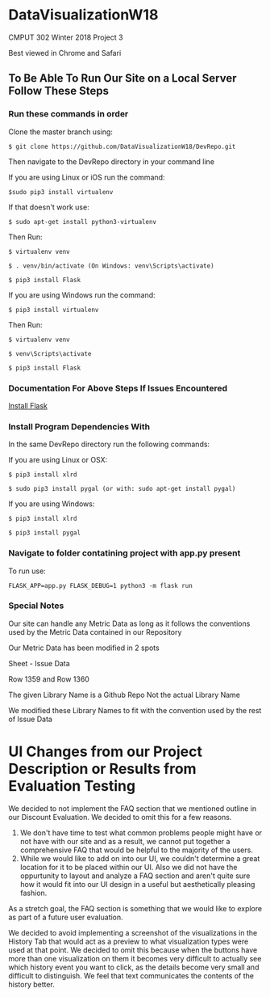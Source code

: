 # DataVisualizationW18
CMPUT 302  Winter 2018 Project 3

Best viewed in Chrome and Safari

## To Be Able To Run Our Site on a Local Server Follow These Steps
### Run these commands in order
Clone the master branch using:

    $ git clone https://github.com/DataVisualizationW18/DevRepo.git

Then navigate to the DevRepo directory in your command line

If you are using Linux or iOS run the command:

    $sudo pip3 install virtualenv 

If that doesn't work use: 

    $ sudo apt-get install python3-virtualenv
  
Then Run:
  
    $ virtualenv venv

    $ . venv/bin/activate (On Windows: venv\Scripts\activate)

    $ pip3 install Flask
  
If you are using Windows run the command:

`$ pip3 install virtualenv`

Then Run:
  
    $ virtualenv venv

    $ venv\Scripts\activate

    $ pip3 install Flask

### Documentation For Above Steps If Issues Encountered
[Install Flask](http://flask.pocoo.org/docs/0.12/installation/#installation)

### Install Program Dependencies With

In the same DevRepo directory run the following commands:

If you are using Linux or OSX:

    $ pip3 install xlrd

    $ sudo pip3 install pygal (or with: sudo apt-get install pygal)
    
If you are using Windows:

    $ pip3 install xlrd

    $ pip3 install pygal
  

### Navigate to folder contatining project with app.py present

To run use: 

`FLASK_APP=app.py FLASK_DEBUG=1 python3 -m flask run`

### Special Notes
Our site can handle any Metric Data as long as it follows the conventions used by the Metric Data contained in our Repository

Our Metric Data has been modified in 2 spots

Sheet - Issue Data

Row 1359 and Row 1360

The given Library Name is a Github Repo Not the actual Library Name

We modified these Library Names to fit with the convention used by the rest of Issue Data

# UI Changes from our Project Description or Results from Evaluation Testing

We decided to not implement the FAQ section that we mentioned outline in our Discount Evaluation. We decided to omit this for a few reasons.
1. We don't have time to test what common problems people might have or not have with our site and as a result, we cannot put together a comprehensive FAQ that would be helpful to the majority of the users. 
2. While we would like to add on into our UI, we couldn't determine a great location for it to be placed within our UI. Also we did not have the oppurtunity to layout and analyze a FAQ section and aren't quite sure how it would fit into our UI design in a useful but aesthetically pleasing fashion.

As a stretch goal, the FAQ section is something that we would like to explore as part of a future user evaluation.

We decided to avoid implementing a screenshot of the visualizations in the History Tab that would act as a preview to what visualization types were used at that point. We decided to omit this because when the buttons have more than one visualization on them it becomes very difficult to actually see which history event you want to click, as the details become very small and difficult to distinguish. We feel that text communicates the contents of the history better.
